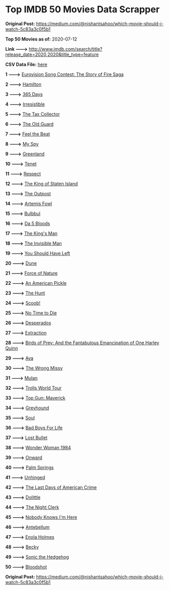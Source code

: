 # Top IMDB 50 Movies Data Scrapper

**Original Post:** https://medium.com/@nishantsahoo/which-movie-should-i-watch-5c83a3c0f5b1

**Top 50 Movies as of:** 2020-07-12

**Link --->** http://www.imdb.com/search/title?release_date=2020,2020&title_type=feature

**CSV Data File:** [here](/Data/data.csv)

**1 --->** [Eurovision Song Contest: The Story of Fire Saga](https://www.imdb.com/title/tt8580274/?ref_=adv_li_tt)

**2 --->** [Hamilton](https://www.imdb.com/title/tt8503618/?ref_=adv_li_tt)

**3 --->** [365 Days](https://www.imdb.com/title/tt10886166/?ref_=adv_li_tt)

**4 --->** [Irresistible](https://www.imdb.com/title/tt9076562/?ref_=adv_li_tt)

**5 --->** [The Tax Collector](https://www.imdb.com/title/tt8461224/?ref_=adv_li_tt)

**6 --->** [The Old Guard](https://www.imdb.com/title/tt7556122/?ref_=adv_li_tt)

**7 --->** [Feel the Beat](https://www.imdb.com/title/tt10714856/?ref_=adv_li_tt)

**8 --->** [My Spy](https://www.imdb.com/title/tt8242084/?ref_=adv_li_tt)

**9 --->** [Greenland](https://www.imdb.com/title/tt7737786/?ref_=adv_li_tt)

**10 --->** [Tenet](https://www.imdb.com/title/tt6723592/?ref_=adv_li_tt)

**11 --->** [Respect](https://www.imdb.com/title/tt2452150/?ref_=adv_li_tt)

**12 --->** [The King of Staten Island](https://www.imdb.com/title/tt9686708/?ref_=adv_li_tt)

**13 --->** [The Outpost](https://www.imdb.com/title/tt3833480/?ref_=adv_li_tt)

**14 --->** [Artemis Fowl](https://www.imdb.com/title/tt3089630/?ref_=adv_li_tt)

**15 --->** [Bulbbul](https://www.imdb.com/title/tt12393526/?ref_=adv_li_tt)

**16 --->** [Da 5 Bloods](https://www.imdb.com/title/tt9777644/?ref_=adv_li_tt)

**17 --->** [The King's Man](https://www.imdb.com/title/tt6856242/?ref_=adv_li_tt)

**18 --->** [The Invisible Man](https://www.imdb.com/title/tt1051906/?ref_=adv_li_tt)

**19 --->** [You Should Have Left](https://www.imdb.com/title/tt8201852/?ref_=adv_li_tt)

**20 --->** [Dune](https://www.imdb.com/title/tt1160419/?ref_=adv_li_tt)

**21 --->** [Force of Nature](https://www.imdb.com/title/tt10308928/?ref_=adv_li_tt)

**22 --->** [An American Pickle](https://www.imdb.com/title/tt9059704/?ref_=adv_li_tt)

**23 --->** [The Hunt](https://www.imdb.com/title/tt8244784/?ref_=adv_li_tt)

**24 --->** [Scoob!](https://www.imdb.com/title/tt3152592/?ref_=adv_li_tt)

**25 --->** [No Time to Die](https://www.imdb.com/title/tt2382320/?ref_=adv_li_tt)

**26 --->** [Desperados](https://www.imdb.com/title/tt1545304/?ref_=adv_li_tt)

**27 --->** [Extraction](https://www.imdb.com/title/tt8936646/?ref_=adv_li_tt)

**28 --->** [Birds of Prey: And the Fantabulous Emancipation of One Harley Quinn](https://www.imdb.com/title/tt7713068/?ref_=adv_li_tt)

**29 --->** [Ava](https://www.imdb.com/title/tt8784956/?ref_=adv_li_tt)

**30 --->** [The Wrong Missy](https://www.imdb.com/title/tt9619798/?ref_=adv_li_tt)

**31 --->** [Mulan](https://www.imdb.com/title/tt4566758/?ref_=adv_li_tt)

**32 --->** [Trolls World Tour](https://www.imdb.com/title/tt6587640/?ref_=adv_li_tt)

**33 --->** [Top Gun: Maverick](https://www.imdb.com/title/tt1745960/?ref_=adv_li_tt)

**34 --->** [Greyhound](https://www.imdb.com/title/tt6048922/?ref_=adv_li_tt)

**35 --->** [Soul](https://www.imdb.com/title/tt2948372/?ref_=adv_li_tt)

**36 --->** [Bad Boys For Life](https://www.imdb.com/title/tt1502397/?ref_=adv_li_tt)

**37 --->** [Lost Bullet](https://www.imdb.com/title/tt10456740/?ref_=adv_li_tt)

**38 --->** [Wonder Woman 1984](https://www.imdb.com/title/tt7126948/?ref_=adv_li_tt)

**39 --->** [Onward](https://www.imdb.com/title/tt7146812/?ref_=adv_li_tt)

**40 --->** [Palm Springs](https://www.imdb.com/title/tt9484998/?ref_=adv_li_tt)

**41 --->** [Unhinged](https://www.imdb.com/title/tt10059518/?ref_=adv_li_tt)

**42 --->** [The Last Days of American Crime](https://www.imdb.com/title/tt1552211/?ref_=adv_li_tt)

**43 --->** [Dolittle](https://www.imdb.com/title/tt6673612/?ref_=adv_li_tt)

**44 --->** [The Night Clerk](https://www.imdb.com/title/tt7979142/?ref_=adv_li_tt)

**45 --->** [Nobody Knows I'm Here](https://www.imdb.com/title/tt10728764/?ref_=adv_li_tt)

**46 --->** [Antebellum](https://www.imdb.com/title/tt10065694/?ref_=adv_li_tt)

**47 --->** [Enola Holmes](https://www.imdb.com/title/tt7846844/?ref_=adv_li_tt)

**48 --->** [Becky](https://www.imdb.com/title/tt10314450/?ref_=adv_li_tt)

**49 --->** [Sonic the Hedgehog](https://www.imdb.com/title/tt3794354/?ref_=adv_li_tt)

**50 --->** [Bloodshot](https://www.imdb.com/title/tt1634106/?ref_=adv_li_tt)

**Original Post:** https://medium.com/@nishantsahoo/which-movie-should-i-watch-5c83a3c0f5b1
